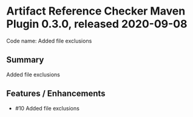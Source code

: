 # Artifact Reference Checker Maven Plugin 0.3.0, released 2020-09-08

Code name: Added file exclusions 

## Summary

Added file exclusions 

## Features / Enhancements

* #10 Added file exclusions 